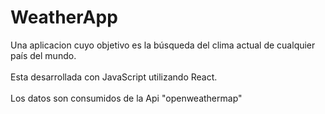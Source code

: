 # WeatherApp
Una aplicacion cuyo objetivo es la búsqueda del clima actual de cualquier país del mundo.  
<br/>
Esta desarrollada con JavaScript utilizando React.  
<br />
Los datos son consumidos de la Api "openweathermap"

